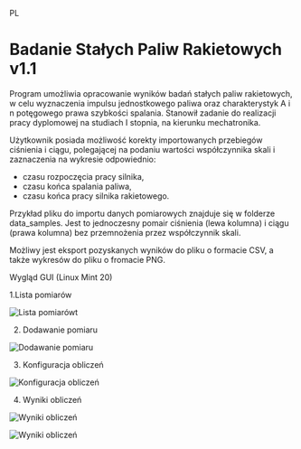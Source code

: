 PL
# Badanie Stałych Paliw Rakietowych v1.1
Program umożliwia opracowanie wyników badań stałych paliw rakietowych, w celu wyznaczenia impulsu jednostkowego paliwa oraz charakterystyk A i n potęgowego prawa szybkości spalania. Stanowił zadanie do realizacji pracy dyplomowej na studiach I stopnia, na kierunku mechatronika.

Użytkownik posiada możliwość korekty importowanych przebiegów ciśnienia i ciągu, polegającej na podaniu wartości współczynnika skali i zaznaczenia na wykresie odpowiednio:
- czasu rozpoczęcia pracy silnika,
- czasu końca spalania paliwa,
- czasu końca pracy silnika rakietowego.

Przykład pliku do importu danych pomiarowych znajduje się w folderze data_samples. Jest to jednoczesny pomair ciśnienia (lewa kolumna) i ciągu (prawa kolumna) bez przemnożenia przez współczynnik skali.

Możliwy jest eksport pozyskanych wyników do pliku o formacie CSV, a także wykresów do pliku o fromacie PNG.

Wygląd GUI (Linux Mint 20)

1.Lista pomiarów

![Lista pomiarówt](/../master/screens/fuels_list.png?raw=true "Lista pomiarów")

2. Dodawanie pomiaru

![Dodawanie pomiaru](/../master/screens/adding_survey.png?raw=true "Dodawanie pomiaru")

3. Konfiguracja obliczeń

![Konfiguracja obliczeń](/../master/screens/imp_config.png?raw=true "Konfiguracja obliczeń")

4. Wyniki obliczeń

![Wyniki obliczeń](/../master/screens/An_output2.png?raw=true "Wyniki obliczeń")

![Wyniki obliczeń](/../master/screens/An_output.png?raw=true "Wyniki obliczeń")

